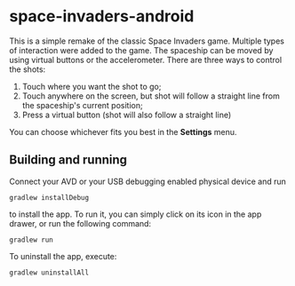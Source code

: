 # space-invaders-android

This is a simple remake of the classic Space Invaders game. Multiple types of interaction were added to the game. The spaceship can be moved by using virtual buttons or the accelerometer. There are three ways to control the shots:

1. Touch where you want the shot to go;
2. Touch anywhere on the screen, but shot will follow a straight line from the spaceship's current position;
3. Press a virtual button (shot will also follow a straight line)

You can choose whichever fits you best in the **Settings** menu.

## Building and running

Connect your AVD or your USB debugging enabled physical device and run
```
gradlew installDebug
```
to install the app. To run it, you can simply click on its icon in the app drawer, or run the following command:
```
gradlew run
```

To uninstall the app, execute:
```
gradlew uninstallAll
```
